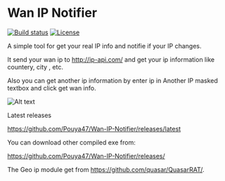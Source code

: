 # Wan IP Notifier
[![Build status](https://ci.appveyor.com/api/projects/status/5857hfy6r1ltb5f2?svg=true)](http://amngah.ir) [![License](http://img.shields.io/badge/license-MIT-green.svg)](http://amngah.ir)

A simple tool for get your real IP info and notifie if your IP changes.

It send your wan ip to http://ip-api.com/ and get your ip information like countery, city , etc.

Also you can get another ip information by enter ip in Another IP masked textbox and click get wan info.


![Alt text](https://github.com/Pouya47/Wan-IP-Notifier/Capture.JPG)


Latest releases

https://github.com/Pouya47/Wan-IP-Notifier/releases/latest

You can download other compiled exe from: 

https://github.com/Pouya47/Wan-IP-Notifier/releases/

The Geo ip module get from https://github.com/quasar/QuasarRAT/.
